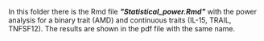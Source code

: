In this folder there is the Rmd file ***"Statistical_power.Rmd"*** with the power analysis for a binary trait (AMD) and continuous traits (IL-15, TRAIL, TNFSF12). The results are shown in the pdf file with the same name.
